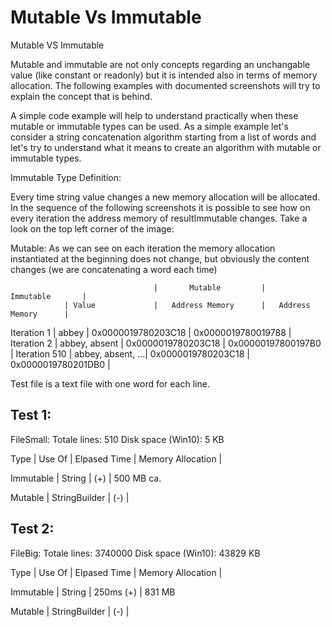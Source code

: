 # Mutable Vs Immutable


Mutable VS Immutable

Mutable and immutable are not only concepts regarding an unchangable value (like constant or readonly) but it is intended also in terms of memory allocation.
The following examples with documented screenshots will try to explain the concept that is behind.

A simple code example will help to understand practically when these mutable or immutable types can be used.
As a simple example let's consider a string concatenation algorithm starting from a list of words and let's try to understand what it means to create an algorithm with mutable or immutable types.



Immutable Type
Definition:






Every time string value changes a new memory allocation will be allocated.
In the sequence of the following screenshots it is possible to see how on every iteration the address memory of resultImmutable changes. 
Take a look on the top left corner of the image: 


Mutable: 
As we can see on each iteration the memory allocation instantiated at the beginning does not change, but obviously the content changes (we are concatenating a word each time)



									|		Mutable    	   	|		Immutable    	|
				| Value				|	Address Memory 	   	|   Address Memory		|
Iteration 1 	| abbey				|	0x0000019780203C18 	|	0x0000019780019788	|
Iteration 2 	| abbey, absent		| 	0x0000019780203C18 	|	0x00000197800197B0	|
Iteration 510   | abbey, absent, ...|   0x0000019780203C18	|	0x0000019780201DB0	|














Test file is a text file with one word for each line.

Test 1:
--------------
FileSmall: 
Totale lines: 510
Disk space (Win10): 5 KB



Type		| Use Of			| Elpased Time  | Memory Allocation	|

Immutable	| String			|          (+)  | 		500 MB ca.

Mutable		| StringBuilder		|		   (-)  | 	



Test 2:
--------------
FileBig: 
Totale lines: 3740000
Disk space (Win10): 43829 KB


Type		| Use Of			| Elpased Time  | Memory Allocation	|

Immutable	| String			|    250ms (+)  | 		831 MB

Mutable		| StringBuilder		|		   (-)  | 	
